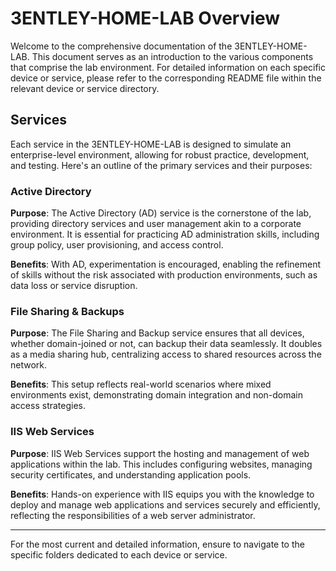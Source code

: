 # 3ENTLEY-HOME-LAB Overview

Welcome to the comprehensive documentation of the 3ENTLEY-HOME-LAB. This document serves as an introduction to the various components that comprise the lab environment. For detailed information on each specific device or service, please refer to the corresponding README file within the relevant device or service directory.

## Services

Each service in the 3ENTLEY-HOME-LAB is designed to simulate an enterprise-level environment, allowing for robust practice, development, and testing. Here's an outline of the primary services and their purposes:

### Active Directory

**Purpose**: The Active Directory (AD) service is the cornerstone of the lab, providing directory services and user management akin to a corporate environment. It is essential for practicing AD administration skills, including group policy, user provisioning, and access control. 

**Benefits**: With AD, experimentation is encouraged, enabling the refinement of skills without the risk associated with production environments, such as data loss or service disruption.

### File Sharing & Backups

**Purpose**: The File Sharing and Backup service ensures that all devices, whether domain-joined or not, can backup their data seamlessly. It doubles as a media sharing hub, centralizing access to shared resources across the network.

**Benefits**: This setup reflects real-world scenarios where mixed environments exist, demonstrating domain integration and non-domain access strategies.

### IIS Web Services

**Purpose**: IIS Web Services support the hosting and management of web applications within the lab. This includes configuring websites, managing security certificates, and understanding application pools.

**Benefits**: Hands-on experience with IIS equips you with the knowledge to deploy and manage web applications and services securely and efficiently, reflecting the responsibilities of a web server administrator.

---

For the most current and detailed information, ensure to navigate to the specific folders dedicated to each device or service.
